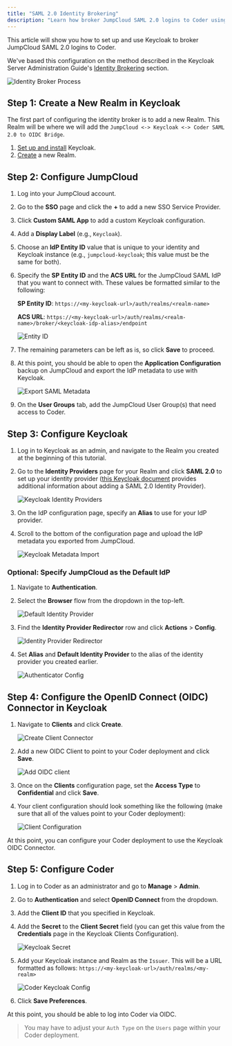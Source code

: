 ```yaml
---
title: "SAML 2.0 Identity Brokering"
description: "Learn how broker JumpCloud SAML 2.0 logins to Coder using Keycloak."
---
```


This article will show you how to set up and use Keycloak to broker JumpCloud
SAML 2.0 logins to Coder.

We've based this configuration on the method described in the Keycloak Server
Administration Guide's [Identity
Brokering](https://www.keycloak.org/docs/latest/server_admin/#_identity_broker)
section.

![Identity Broker Process](../../assets/SAML-process.png)

## Step 1: Create a New Realm in Keycloak

The first part of configuring the identity broker is to add a new Realm. This
Realm will be where we will add the `JumpCloud <-> Keycloak <-> Coder SAML 2.0
to OIDC Bridge`.

1. [Set up and install](https://www.keycloak.org/getting-started) Keycloak.
1. [Create](https://www.keycloak.org/docs/latest/getting_started/#creating-a-realm)
   a new Realm.

## Step 2: Configure JumpCloud

1. Log into your JumpCloud account.

1. Go to the **SSO** page and click the **+** to add a new SSO Service Provider.

1. Click **Custom SAML App** to add a custom Keycloak configuration.

1. Add a **Display Label** (e.g., `Keycloak`).

1. Choose an **IdP Entity ID** value that is unique to your identity and
   Keycloak instance (e.g., `jumpcloud-keycloak`; this value must be the same
   for both).

1. Specify the **SP Entity ID** and the **ACS URL** for the JumpCloud SAML IdP
   that you want to connect with. These values be formatted similar to the
   following:

    **SP Entity ID**: `https://<my-keycloak-url>/auth/realms/<realm-name>`

    **ACS URL**:
    `https://<my-keycloak-url>/auth/realms/<realm-name>/broker/<keycloak-idp-alias>/endpoint`

    ![Entity ID](../assets/SAML-config-1.png)

1. The remaining parameters can be left as is, so click **Save** to proceed.

1. At this point, you should be able to open the **Application Configuration**
   backup on JumpCloud and export the IdP metadata to use with Keycloak.

    ![Export SAML Metadata](../../assets/SAML-config-2.png)

1. On the **User Groups** tab, add the JumpCloud User Group(s) that need access
   to Coder.

## Step 3: Configure Keycloak

1. Log in to Keycloak as an admin, and navigate to the Realm you created at the
    beginning of this tutorial.

1. Go to the **Identity Providers** page for your Realm and click **SAML 2.0**
    to set up your identity provider ([this Keycloak
    document](https://www.keycloak.org/docs/latest/server_admin/#saml-v2-0-identity-providers)
    provides additional information about adding a SAML 2.0 Identity Provider).

    ![Keycloak Identity Providers](../../assets/keycloak-identity-providers.png)

1. On the IdP configuration page, specify an **Alias** to use for your IdP
   provider.

1. Scroll to the bottom of the configuration page and upload the IdP metadata
    you exported from JumpCloud.

    ![Keycloak Metadata Import](../../assets/keycloak-metadata-import.png)

### Optional: Specify JumpCloud as the Default IdP

1. Navigate to **Authentication**.

2. Select the **Browser** flow from the dropdown in the top-left.

    ![Default Identity Provider](../../assets/keycloak-default-IdP.png)

1. Find the **Identity Provider Redirector** row and click **Actions** >
   **Config**.

    ![Identity Provider Redirector](../../assets/keycloak-IdP-redirector.png)

1. Set **Alias** and **Default Identity Provider** to the alias of the identity
   provider you created earlier.

    ![Authenticator Config](../../assets/keycloak-authenticator-config.png)

## Step 4: Configure the OpenID Connect (OIDC) Connector in Keycloak

1. Navigate to **Clients** and click **Create**.

    ![Create Client Connector](../../assets/keycloak-create-client.png)

1. Add a new OIDC Client to point to your Coder deployment and click **Save**.

    ![Add OIDC client](../../assets/keycloak-add-client.png)

1. Once on the **Clients** configuration page, set the **Access Type** to
   **Confidential** and click **Save**.

1. Your client configuration should look something like the following (make sure
   that all of the values point to your Coder deployment):

    ![Client Configuration](../../assets/keycloak-client-config.png)

At this point, you can configure your Coder deployment to use the Keycloak OIDC
   Connector.

## Step 5: Configure Coder

1. Log in to Coder as an administrator and go to **Manage** > **Admin**.

1. Go to **Authentication** and select **OpenID Connect** from the dropdown.

1. Add the **Client ID** that you specified in Keycloak.

1. Add the **Secret** to the **Client Secret** field (you can get this value
   from the **Credentials** page in the Keycloak Clients Configuration).

    ![Keycloak Secret](../../assets/keycloak-secret.png)

1. Add your Keycloak instance and Realm as the `Issuer`. This will be a URL
    formatted as follows: `https://<my-keycloak-url>/auth/realms/<my-realm>`

    ![Coder Keycloak Config](../../assets/keycloak-coder-config.png)

1. Click **Save Preferences**.

At this point, you should be able to log into Coder via OIDC.

> You may have to adjust your `Auth Type` on the `Users` page within your Coder
> deployment.
